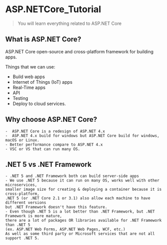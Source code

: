 # ASP.NETCore_Tutorial

> You will learn everything related to ASP.NET Core

## What is ASP.NET Core?

ASP.NET Core open-source and cross-platform framework for building apps.

Things that we can use:

- Build web apps
- Internet of Things (IoT) apps
- Real-Time apps
- API
- Testing
- Deploy to cloud services.

## Why choose ASP.NET Core?

```
-  ASP.NET Core is a redesign of ASP.NET 4.x
-  ASP.NET 4.x build for windows but ASP.NET Core build for windows, macOS or Linux.
- Better performance compare to ASP.NET 4.x
- VSC or VS that can run many OS.

```

## .NET 5 vs .NET Framework

```
- .NET 5 and .NET Framework both can build server-side apps
- We use .NET 5 because it can run on many OS, works well with other microservices, 
smaller image size for creating & deploying a container because it is cross-platform, 
.NET 5 (or .NET Core 2.1 or 3.1) also allow each machine to have different versions 
but .NET Framework doesn't have this feature.
- Even though .NET 5 is a lot better than .NET Framework, but .NET Framework is more mature, 
there are a lot of packages OR libraries available for .NET Framework than .NET 5 
(ex. ASP.NET Web Forms, ASP.NET Web Pages, WCF, etc.)
As well as some third party or Microsoft services that are not all support .NET 5.

```
